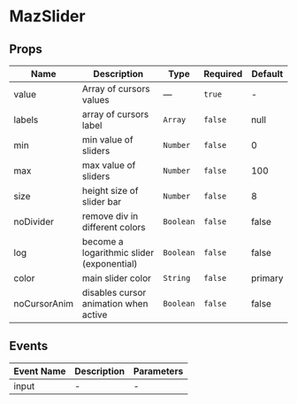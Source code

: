 # MazSlider

## Props

<!-- @vuese:MazSlider:props:start -->

| Name         | Description                               | Type      | Required | Default |
| ------------ | ----------------------------------------- | --------- | -------- | ------- |
| value        | Array of cursors values                   | —         | `true`   | -       |
| labels       | array of cursors label                    | `Array`   | `false`  | null    |
| min          | min value of sliders                      | `Number`  | `false`  | 0       |
| max          | max value of sliders                      | `Number`  | `false`  | 100     |
| size         | height size of slider bar                 | `Number`  | `false`  | 8       |
| noDivider    | remove div in different colors            | `Boolean` | `false`  | false   |
| log          | become a logarithmic slider (exponential) | `Boolean` | `false`  | false   |
| color        | main slider color                         | `String`  | `false`  | primary |
| noCursorAnim | disables cursor animation when active     | `Boolean` | `false`  | false   |

<!-- @vuese:MazSlider:props:end -->

## Events

<!-- @vuese:MazSlider:events:start -->

| Event Name | Description | Parameters |
| ---------- | ----------- | ---------- |
| input      | -           | -          |

<!-- @vuese:MazSlider:events:end -->
